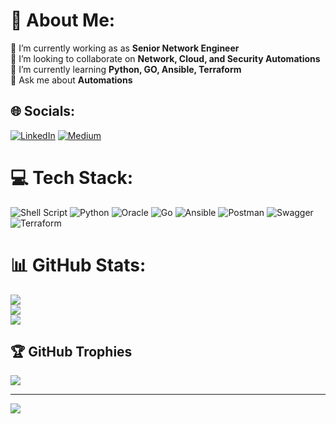 # 💫 About Me:
🔭 I’m currently working as as **Senior Network Engineer**<br>👯 I’m looking to collaborate on **Network, Cloud, and Security Automations**<br>🌱 I’m currently learning **Python, GO, Ansible, Terraform**<br>💬 Ask me about **Automations**


## 🌐 Socials:
[![LinkedIn](https://img.shields.io/badge/LinkedIn-%230077B5.svg?logo=linkedin&logoColor=white)](https://linkedin.com/in/https://www.linkedin.com/in/clarencesubia) [![Medium](https://img.shields.io/badge/Medium-12100E?logo=medium&logoColor=white)](https://medium.com/@https://clarencesubia.medium.com) 

# 💻 Tech Stack:
![Shell Script](https://img.shields.io/badge/shell_script-%23121011.svg?style=for-the-badge&logo=gnu-bash&logoColor=white) ![Python](https://img.shields.io/badge/python-3670A0?style=for-the-badge&logo=python&logoColor=ffdd54) ![Oracle](https://img.shields.io/badge/Oracle-F80000?style=for-the-badge&logo=oracle&logoColor=white) ![Go](https://img.shields.io/badge/go-%2300ADD8.svg?style=for-the-badge&logo=go&logoColor=white) ![Ansible](https://img.shields.io/badge/ansible-%231A1918.svg?style=for-the-badge&logo=ansible&logoColor=white) ![Postman](https://img.shields.io/badge/Postman-FF6C37?style=for-the-badge&logo=postman&logoColor=white) ![Swagger](https://img.shields.io/badge/-Swagger-%23Clojure?style=for-the-badge&logo=swagger&logoColor=white) ![Terraform](https://img.shields.io/badge/terraform-%23623CE4.svg?style=for-the-badge&logo=terraform&logoColor=white)


# 📊 GitHub Stats:
![](https://github-readme-stats.vercel.app/api?username=meliodaaf&theme=tokyonight&hide_border=false&include_all_commits=true&count_private=true)<br/>
![](https://github-readme-streak-stats.herokuapp.com/?user=meliodaaf&theme=tokyonight&hide_border=false)<br/>
![](https://github-readme-stats.vercel.app/api/top-langs/?username=meliodaaf&theme=tokyonight&hide_border=false&include_all_commits=true&count_private=true&layout=compact)

## 🏆 GitHub Trophies
![](https://github-profile-trophy.vercel.app/?username=meliodaaf&theme=apprentice&no-frame=false&no-bg=false&margin-w=4)

---
[![](https://visitcount.itsvg.in/api?id=meliodaaf&icon=0&color=0)](https://visitcount.itsvg.in)
